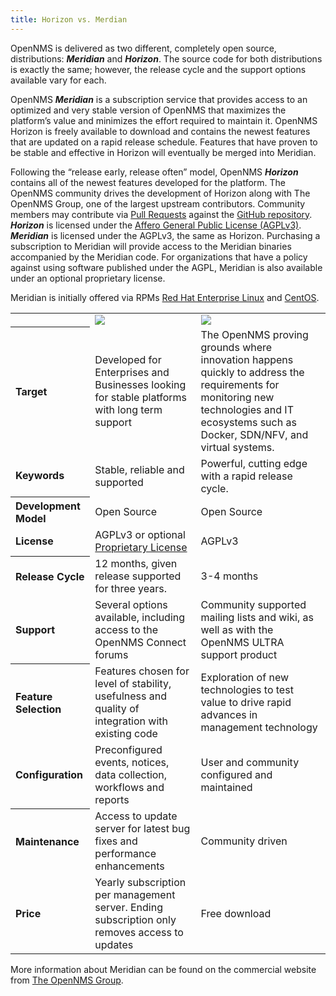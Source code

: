 ```yaml
---
title: Horizon vs. Merdian
---
```

OpenNMS is delivered as two different, completely open source, distributions: _**Meridian**_  and  _**Horizon**_. The source code for both distributions is exactly the same; however, the release cycle and the support options available vary for each.

OpenNMS _**Meridian**_ is a subscription service that provides access to an optimized and very stable version of OpenNMS that maximizes the platform’s value and minimizes the effort required to maintain it. OpenNMS Horizon is freely available to download and contains the newest features that are updated on a rapid release schedule. Features that have proven to be stable and effective in Horizon will eventually be merged into Meridian.

Following the “release early, release often” model, OpenNMS _**Horizon**_ contains all of the newest features developed for the platform. The OpenNMS community drives the development of Horizon along with The OpenNMS Group, one of the largest upstream contributors. Community members may contribute via [Pull Requests](https://help.github.com/articles/using-pull-requests/) against the [GitHub repository](https://github.com/OpenNMS/opennms). _**Horizon**_ is licensed under the [Affero General Public License (AGPLv3)](http://en.wikipedia.org/wiki/Affero_General_Public_License). 
_**Meridian**_ is licensed under the AGPLv3, the same as Horizon. Purchasing a subscription to Meridian will provide access to the Meridian binaries accompanied by the Meridian code. For organizations that have a policy against using software published under the AGPL, Meridian is also available under an optional proprietary license.

Meridian is initially offered via RPMs [Red Hat Enterprise Linux](http://www.redhat.com/en/technologies/linux-platforms/enterprise-linux) and [CentOS](http://www.centos.org/).

<table class="table">
  <tr>
    <td></td>
    <td><img style="max-width: 75%" src="../images/meridian.svg" /></td>
    <td><img style="max-width: 75%" src="../images/horizon.svg" /></td>
  </tr>
  <tr>
    <th align="left">
      Target
    </th>
    <td align="left">
      Developed for Enterprises and Businesses looking for stable platforms with long term support
    </td>
    <td align="left">
      The OpenNMS proving grounds where innovation happens quickly to address the requirements for monitoring new technologies and IT ecosystems such as Docker, SDN/NFV, and virtual systems.
    </td>
  </tr>
  <tr>
    <td align="left">
      <strong>Keywords</strong>
    </td>
    <td align="left">
      Stable, reliable and supported
    </td>
    <td align="left">
      Powerful, cutting edge with a rapid release cycle.
    </td>
  </tr>
  <tr>
    <th align="left">
      Development Model
    </th>
    <td align="left">
      Open Source
    </td>
    <td align="left">
      Open Source
    </td>
  </tr>
  <tr>
    <td align="left">
      <strong>License</strong>
    </td>
    <td align="left">
      AGPLv3 or optional <a href="http://www.opennms.com/meridian-license/" target="_BLANK">Proprietary License</a>
    </td>
    <td align="left">
      AGPLv3
    </td>
  </tr>
  <tr>
    <th align="left">
      Release Cycle
    </th>
    <td align="left">
      12 months, given release supported for three years.
    </td>
    <td align="left">
      3-4 months
    </td>
  </tr>
  <tr>
    <td align="left">
      <strong>Support</strong>
    </td>
    <td align="left">
      Several options available, including access to the OpenNMS Connect forums
    </td>
    <td align="left">
      Community supported mailing lists and wiki, as well as with the OpenNMS ULTRA support product
    </td>
  </tr>
  <tr>
    <th align="left">
      Feature Selection
    </th>
    <td align="left">
      Features chosen for level of stability, usefulness and quality of integration with existing code
    </td>
    <td align="left">
      Exploration of new technologies to test value to drive rapid advances in management technology
    </td>
  </tr>
  <tr>
    <td align="left">
      <strong>Configuration</strong>
    </td>
    <td align="left">
      Preconfigured events, notices, data collection, workflows and reports
    </td>
    <td align="left">
      User and community configured and maintained
    </td>
  </tr>
  <tr>
    <th align="left">
      Maintenance
    </th>
    <td align="left">
      Access to update server for latest bug fixes and performance enhancements
    </td>
    <td align="left">
      Community driven
    </td>
  </tr>
  <tr>
    <td align="left">
      <strong>Price</strong>
    </td>
    <td align="left">
      Yearly subscription per management server. Ending subscription only removes access to updates
    </td>
    <td align="left">
      Free download
    </td>
  </tr>
</table>

More information about Meridian can be found on the commercial website from [The OpenNMS Group](http://www.opennms.com).
